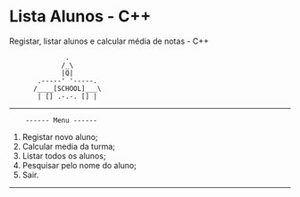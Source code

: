 # Lista Alunos - C++
Registar, listar alunos e calcular média de notas - C++

                  .
                 /_\ 
                 |Q|
           .-----' '-----.
          /____[SCHOOL]___\
           | [] .-.-. [] |
-------------------------------------
        ------ Menu ------         
  1. Registar novo aluno;          
  2. Calcular media da turma;      
  3. Listar todos os alunos;       
  4. Pesquisar pelo nome do aluno; 
  5. Sair.                         
-------------------------------------
